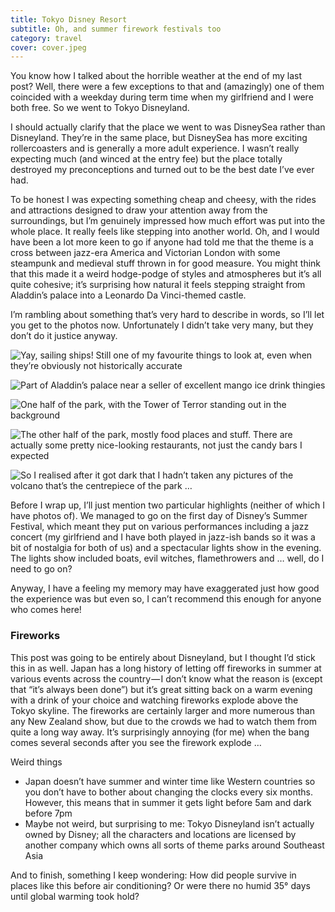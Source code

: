 ```yaml
---
title: Tokyo Disney Resort
subtitle: Oh, and summer firework festivals too
category: travel
cover: cover.jpeg
---
```


You know how I talked about the horrible weather at the end of my last post? Well, there were a few
exceptions to that and (amazingly) one of them coincided with a weekday during term time when my
girlfriend and I were both free. So we went to Tokyo Disneyland. 

I should actually clarify that the place we went to was DisneySea rather than Disneyland. They’re in
the same place, but DisneySea has more exciting rollercoasters and is generally a more adult
experience. I wasn’t really expecting much (and winced at the entry fee) but the place totally
destroyed my preconceptions and turned out to be the best date I’ve ever had. 

To be honest I was expecting something cheap and cheesy, with the rides and attractions designed to
draw your attention away from the surroundings, but I’m genuinely impressed how much effort was put
into the whole place. It really feels like stepping into another world. Oh, and I would have been a
lot more keen to go if anyone had told me that the theme is a cross between jazz-era America and
Victorian London with some steampunk and medieval stuff thrown in for good measure. You might think
that this made it a weird hodge-podge of styles and atmospheres but it’s all quite cohesive; it’s
surprising how natural it feels stepping straight from Aladdin’s palace into a Leonardo Da
Vinci-themed castle. 

I’m rambling about something that’s very hard to describe in words, so I’ll let you get to the
photos now. Unfortunately I didn’t take very many, but they don’t do it justice anyway. 

![Yay, sailing ships! Still one of my favourite things to look at, even when they’re obviously not historically accurate](1.jpeg)

![Part of Aladdin’s palace near a seller of excellent mango ice drink thingies](2.jpeg)

![One half of the park, with the Tower of Terror standing out in the background](3.jpeg)

![The other half of the park, mostly food places and stuff. There are actually some pretty nice-looking restaurants, not just the candy bars I expected](4.jpeg)

![So I realised after it got dark that I hadn’t taken any pictures of the volcano that’s the centrepiece of the park …](5.jpeg)

Before I wrap up, I’ll just mention two particular highlights (neither of which I have photos of).
We managed to go on the first day of Disney’s Summer Festival, which meant they put on various
performances including a jazz concert (my girlfriend and I have both played in jazz-ish bands so it
was a bit of nostalgia for both of us) and a spectacular lights show in the evening. The lights show
included boats, evil witches, flamethrowers and … well, do I need to go on? 

Anyway, I have a feeling my memory may have exaggerated just how good the experience was but even
so, I can’t recommend this enough for anyone who comes here! 

### Fireworks

This post was going to be entirely about Disneyland, but I thought I’d stick this in as well. Japan
has a long history of letting off fireworks in summer at various events across the country — I don’t
know what the reason is (except that “it’s always been done”) but it’s great sitting back on a warm
evening with a drink of your choice and watching fireworks explode above the Tokyo skyline. The
fireworks are certainly larger and more numerous than any New Zealand show, but due to the crowds we
had to watch them from quite a long way away. It’s surprisingly annoying (for me) when the bang
comes several seconds after you see the firework explode … 

Weird things 

- Japan doesn’t have summer and winter time like Western countries so you don’t have to bother about
  changing the clocks every six months. However, this means that in summer it gets light before 5am
  and dark before 7pm 
- Maybe not weird, but surprising to me: Tokyo Disneyland isn’t actually owned by Disney; all the
  characters and locations are licensed by another company which owns all sorts of theme parks
  around Southeast Asia 

And to finish, something I keep wondering: How did people survive in places like this before air
conditioning? Or were there no humid 35° days until global warming took hold? 

